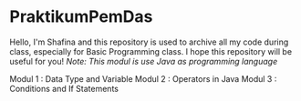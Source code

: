 # PraktikumPemDas

Hello, I'm Shafina and this repository is used to archive all my code during class,
especially for Basic Programming class. I hope this repository will be useful for you!
*Note: This modul is use Java as programming language*

Modul 1 : Data Type and Variable
Modul 2 : Operators in Java
Modul 3 : Conditions and If Statements
